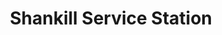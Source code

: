---
title: "Shankill Service Station"
url: /shankill/shankill-service-station/
shop: convenience
---
